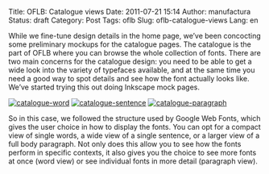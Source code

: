 Title: OFLB: Catalogue views
Date: 2011-07-21 15:14
Author: manufactura
Status: draft
Category: Post
Tags: oflb
Slug: oflb-catalogue-views
Lang: en

While we fine-tune design details in the home page, we’ve been
concocting some preliminary mockups for the catalogue pages. The
catalogue is the part of OFLB where you can browse the whole collection
of fonts. There are two main concerns for the catalogue design: you need
to be able to get a wide look into the variety of typefaces available,
and at the same time you need a good way to spot details and see how the
font actually looks like. We’ve started trying this out doing Inkscape
mock pages.

[![](http://media.manufacturaindependente.org/catalogue-word-150x150.png "catalogue-word")](http://media.manufacturaindependente.org/catalogue-word.png)
[![](http://media.manufacturaindependente.org/catalogue-sentence1-150x150.png "catalogue-sentence")](http://media.manufacturaindependente.org/catalogue-sentence1.png)
[![](http://media.manufacturaindependente.org/catalogue-paragraph-150x150.png "catalogue-paragraph")](http://media.manufacturaindependente.org/catalogue-paragraph.png)

So in this case, we followed the structure used by Google Web Fonts,
which gives the user choice in how to display the fonts. You can opt for
a compact view of single words, a wide view of a single sentence, or a
larger view of a full body paragraph. Not only does this allow you to
see how the fonts perform in specific contexts, it also gives you the
choice to see more fonts at once (word view) or see individual fonts in
more detail (paragraph view).


